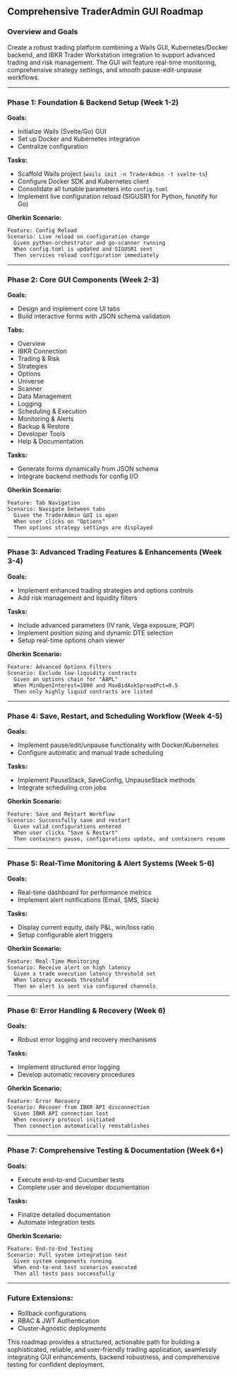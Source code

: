 ## Comprehensive TraderAdmin GUI Roadmap

### Overview and Goals

Create a robust trading platform combining a Wails GUI, Kubernetes/Docker backend, and IBKR Trader Workstation integration to support advanced trading and risk management. The GUI will feature real-time monitoring, comprehensive strategy settings, and smooth pause-edit-unpause workflows.

------

### Phase 1: Foundation & Backend Setup (Week 1-2)

**Goals:**

- Initialize Wails (Svelte/Go) GUI
- Set up Docker and Kubernetes integration
- Centralize configuration

**Tasks:**

- Scaffold Wails project (`wails init -n TraderAdmin -t svelte-ts`)
- Configure Docker SDK and Kubernetes client
- Consolidate all tunable parameters into `config.toml`
- Implement live configuration reload (SIGUSR1 for Python, fsnotify for Go)

**Gherkin Scenario:**

```gherkin
Feature: Config Reload
Scenario: Live reload on configuration change
  Given python-orchestrator and go-scanner running
  When config.toml is updated and SIGUSR1 sent
  Then services reload configuration immediately
```

------

### Phase 2: Core GUI Components (Week 2-3)

**Goals:**

- Design and implement core UI tabs
- Build interactive forms with JSON schema validation

**Tabs:**

- Overview
- IBKR Connection
- Trading & Risk
- Strategies
- Options
- Universe
- Scanner
- Data Management
- Logging
- Scheduling & Execution
- Monitoring & Alerts
- Backup & Restore
- Developer Tools
- Help & Documentation

**Tasks:**

- Generate forms dynamically from JSON schema
- Integrate backend methods for config I/O

**Gherkin Scenario:**

```gherkin
Feature: Tab Navigation
Scenario: Navigate between tabs
  Given the TraderAdmin GUI is open
  When user clicks on "Options"
  Then options strategy settings are displayed
```

------

### Phase 3: Advanced Trading Features & Enhancements (Week 3-4)

**Goals:**

- Implement enhanced trading strategies and options controls
- Add risk management and liquidity filters

**Tasks:**

- Include advanced parameters (IV rank, Vega exposure, POP)
- Implement position sizing and dynamic DTE selection
- Setup real-time options chain viewer

**Gherkin Scenario:**

```gherkin
Feature: Advanced Options Filters
Scenario: Exclude low-liquidity contracts
  Given an options chain for "AAPL"
  When MinOpenInterest=1000 and MaxBidAskSpreadPct=0.5
  Then only highly liquid contracts are listed
```

------

### Phase 4: Save, Restart, and Scheduling Workflow (Week 4-5)

**Goals:**

- Implement pause/edit/unpause functionality with Docker/Kubernetes
- Configure automatic and manual trade scheduling

**Tasks:**

- Implement PauseStack, SaveConfig, UnpauseStack methods
- Integrate scheduling cron jobs

**Gherkin Scenario:**

```gherkin
Feature: Save and Restart Workflow
Scenario: Successfully save and restart
  Given valid configurations entered
  When user clicks "Save & Restart"
  Then containers pause, configurations update, and containers resume
```

------

### Phase 5: Real-Time Monitoring & Alert Systems (Week 5-6)

**Goals:**

- Real-time dashboard for performance metrics
- Implement alert notifications (Email, SMS, Slack)

**Tasks:**

- Display current equity, daily P&L, win/loss ratio
- Setup configurable alert triggers

**Gherkin Scenario:**

```gherkin
Feature: Real-Time Monitoring
Scenario: Receive alert on high latency
  Given a trade execution latency threshold set
  When latency exceeds threshold
  Then an alert is sent via configured channels
```

------

### Phase 6: Error Handling & Recovery (Week 6)

**Goals:**

- Robust error logging and recovery mechanisms

**Tasks:**

- Implement structured error logging
- Develop automatic recovery procedures

**Gherkin Scenario:**

```gherkin
Feature: Error Recovery
Scenario: Recover from IBKR API disconnection
  Given IBKR API connection lost
  When recovery protocol initiated
  Then connection automatically reestablishes
```

------

### Phase 7: Comprehensive Testing & Documentation (Week 6+)

**Goals:**

- Execute end-to-end Cucumber tests
- Complete user and developer documentation

**Tasks:**

- Finalize detailed documentation
- Automate integration tests

**Gherkin Scenario:**

```gherkin
Feature: End-to-End Testing
Scenario: Full system integration test
  Given system components running
  When end-to-end test scenarios executed
  Then all tests pass successfully
```

------

### Future Extensions:

- Rollback configurations
- RBAC & JWT Authentication
- Cluster-Agnostic deployments

This roadmap provides a structured, actionable path for building a sophisticated, reliable, and user-friendly trading application, seamlessly integrating GUI enhancements, backend robustness, and comprehensive testing for confident deployment.
